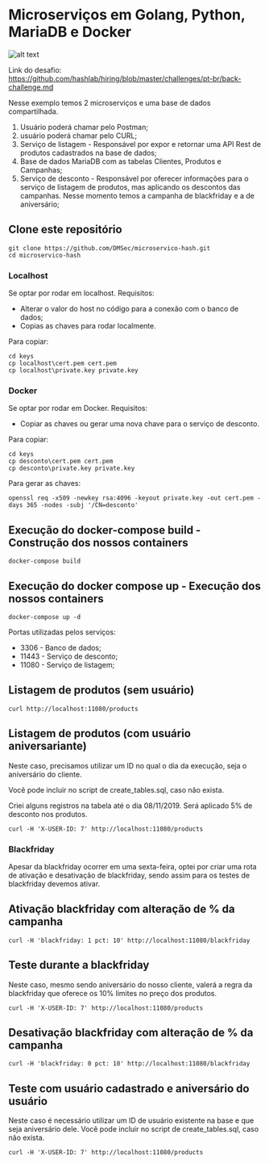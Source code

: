 # Microserviços em Golang, Python, MariaDB e Docker

![alt text](https://cdn-images-1.medium.com/max/800/1*I5kMbgX4qZkycpOFlcEbdw.png)


Link do desafio: https://github.com/hashlab/hiring/blob/master/challenges/pt-br/back-challenge.md 

Nesse exemplo temos 2 microserviços e uma base de dados compartilhada.


1) Usuário poderá chamar pelo Postman;
2) usuário poderá chamar pelo CURL;
3) Serviço de listagem - Responsável por expor e retornar uma API Rest de produtos cadastrados na base de dados;
4) Base de dados MariaDB com as tabelas Clientes, Produtos e Campanhas;
5) Serviço de desconto - Responsável por oferecer informações para o serviço de listagem de produtos, mas aplicando os descontos das campanhas. Nesse momento temos a campanha de blackfriday e a de aniversário;


## Clone este repositório

```
git clone https://github.com/DMSec/microservico-hash.git
cd microservico-hash
```

### Localhost

Se optar por rodar em localhost. Requisitos:
* Alterar o valor do host no código para a conexão com o banco de dados;
* Copias as chaves para rodar localmente.

Para copiar:
```
cd keys
cp localhost\cert.pem cert.pem
cp localhost\private.key private.key
```

### Docker

Se optar por rodar em Docker. Requisitos:
* Copiar as chaves ou gerar uma nova chave para o serviço de desconto.

Para copiar:
```
cd keys
cp desconto\cert.pem cert.pem
cp desconto\private.key private.key
```
 
Para gerar as chaves:
```
openssl req -x509 -newkey rsa:4096 -keyout private.key -out cert.pem -days 365 -nodes -subj '/CN=desconto'
```
## Execução do docker-compose build - Construção dos nossos containers
```
docker-compose build
```
## Execução do docker compose up - Execução dos nossos containers
```
docker-compose up -d
```

Portas utilizadas pelos serviços:

* 3306  - Banco de dados;
* 11443 - Serviço de desconto;
* 11080 - Serviço de listagem;



## Listagem de produtos (sem usuário)
```
curl http://localhost:11080/products
```

## Listagem de produtos (com usuário aniversariante)

Neste caso, precisamos utilizar um ID no qual o dia da execução, seja o aniversário do cliente.

Você pode incluir no script de create_tables.sql, caso não exista.

Criei alguns registros na tabela até o dia 08/11/2019. Será aplicado 5% de desconto nos produtos.

```
curl -H 'X-USER-ID: 7' http://localhost:11080/products
```

### Blackfriday
Apesar da blackfriday ocorrer em uma sexta-feira, optei por criar uma rota de ativação e desativação de blackfriday, sendo assim para os testes de blackfriday
devemos ativar.


## Ativação blackfriday com alteração de % da campanha
```
curl -H 'blackfriday: 1 pct: 10' http://localhost:11080/blackfriday
```

## Teste durante a blackfriday

Neste caso, mesmo sendo aniversário do nosso cliente, valerá a regra da blackfriday que oferece os 10% limites no preço dos produtos.

```
curl -H 'X-USER-ID: 7' http://localhost:11080/products
```

## Desativação blackfriday com alteração de % da campanha
```
curl -H 'blackfriday: 0 pct: 10' http://localhost:11080/blackfriday
```

## Teste com usuário cadastrado e aniversário do usuário

Neste caso é necessário utilizar um ID de usuário existente na base e que seja aniversário dele. Você pode incluir no script de create_tables.sql, caso não exista.

```
curl -H 'X-USER-ID: 7' http://localhost:11080/products
```

